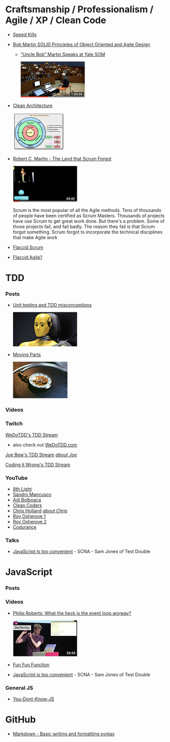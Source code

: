 # Craftsmanship / Professionalism / Agile / XP / Clean Code
- <a href="https://sites.google.com/site/unclebobconsultingllc/speed-kills" target="blank">Speed Kills
- [Bob Martin SOLID Principles of Object Oriented and Agile Design](https://www.youtube.com/watch?v=TMuno5RZNeE&t=2180s)
    - <a href="https://som.yale.edu/news/2014/09/uncle-bob-martin-speaks-yale-som" target="blank">“Uncle Bob” Martin Speaks at Yale SOM</a>

      <a href="https://som.yale.edu/news/2014/09/uncle-bob-martin-speaks-yale-som" target="blank"><img src="images/solid-yale.png" width="200" height="112" title="Land That Scrum Forgot Keynote"></a>

- <a href="https://8thlight.com/blog/uncle-bob/2012/08/13/the-clean-architecture.html" target="blank">Clean Architecture</a>

    <img src="images/clean-architecture.jpg" width="160" height="118" title="Land That Scrum Forgot Keynote">

- <a href="https://www.youtube.com/watch?v=hG4LH6P8Syk" target="blank">Robert C. Martin - The Land that Scrum Forgot</a>

    <img src="images/land-that-scrum-forgot.png" width="200" height="113" title="Land That Scrum Forgot Keynote">

    Scrum is the most popular of all the Agile methods. Tens of thousands of people have been certified as Scrum Masters. Thousands of projects have use Scrum to get great work done. But there's a problem. Some of those projects fail, and fail badly. The reason they fail is that Scrum forgot something. Scrum forgot to incorporate the technical disciplines that make Agile work
- [Flaccid Scrum](https://martinfowler.com/bliki/FlaccidScrum.html)
- [Flaccid Agile?](https://medium.com/@marko.bjelac/flaccid-agile-308be2982174)

# TDD

### Posts
- <a href="https://www.linkedin.com/pulse/unit-testing-tdd-misconceptions-marko-bjelac" target="blank">Unit testing and TDD misconceptions</a>

    <img src="images/tdd-misconceptions.png" width="200" height="107" title="Land That Scrum Forgot Keynote">

- <a href="http://bit.ly/parts-moving" target="blank">Moving Parts</a>

    <img src="images/tdd-moving-parts.png" width="170" height="114" title="Land That Scrum Forgot Keynote">

### Videos


### Twitch
[WeDoTDD's TDD Stream](https://www.twitch.tv/wedotdd)
- also check out [WeDoTDD.com](WeDoTDD.com)

[Joe Bew's TDD Stream](https://www.twitch.tv/videos/295109802) <span style="font-size: 10">*[about Joe](https://joebew42.github.io/twitch/about/)*</a>

[Coding it Wrong's TDD Stream](https://www.twitch.tv/videos/295562825)

### YouTube

- [8th Light](https://www.youtube.com/channel/UClJNsSHF9yR-MU4v-VosZ1A/videos)
- [Sandro Mancusco](https://www.youtube.com/user/sandromancuso/videos)
- [Adi Bolboaca](https://www.youtube.com/channel/UC7H7P2tu2i3Wnz-ZBdnO13Q)
- [Clean Coders](https://www.youtube.com/user/cleancoders/videos)
- [Chris Holland](https://www.youtube.com/channel/UCtGq0kpqgpc83ShN_rZQFbA) <span style="font-size: 10">*[about Chris](https://twitter.com/chrisholland)*</a>
- [Roy Osherove 1](https://www.youtube.com/channel/UCM9Jz0z1IXlgGy_CY3wGRWA)
- [Roy Osherove 2](https://www.youtube.com/channel/UCuDFkDK8Y_CQFV2zPHfhWIQ?pbjreload=10)
- [Codurance](https://www.youtube.com/channel/UCacyhBPMQpC4Vi-WqtrRpBw)

### Talks
- [JavaScript is too convenient](https://vimeo.com/267418198?activityReferer=1) -  SCNA - Sam Jones of Test Double

# JavaScript
### Posts
### Videos
- [Philip Roberts: What the heck is the event loop anyway?](https://www.youtube.com/watch?v=8aGhZQkoFbQ)

    <img src="images/what-is-the-js-even-loop.png" width="200" height="113" title="Land That Scrum Forgot Keynote">

- [Fun Fun Function](https://www.youtube.com/channel/UCO1cgjhGzsSYb1rsB4bFe4Q)
- [JavaScript is too convenient](https://vimeo.com/267418198?activityReferer=1) -  SCNA - Sam Jones of Test Double

### General JS
- [You-Dont-Know-JS](https://github.com/getify/You-Dont-Know-JS)
# GitHub
- [Markdown - Basic writing and formatting syntax](https://help.github.com/articles/basic-writing-and-formatting-syntax/)


